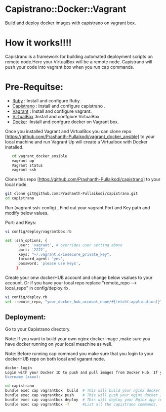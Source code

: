 # Capistrano::Docker::Vagrant

Build and deploy docker images with capistrano on vagrant box.


# How it works!!!!

Capistrano is a framework for building automated deployment scripts on remote node.Here your VirtualBox will be a remote node.
Capistrano will push your code into vagrant box when you run cap commands.


# Pre-Requitse:

  - [Ruby](https://www.ruby-lang.org/en/)      : Install and configure Ruby.
  - [Capistrano](https://capistranorb.com/)    : Install and configure capistrano .
  - [Vagrant](https://www.vagrantup.com/)      : Install and configure vagrant.
  - [VirtualBox](https://www.virtualbox.org/)  :Install and confgiure VirtualBox. 
  - [Docker](https://www.docker.com/)          :Install and confgure docker on Vagrant box.

Once you installed Vagrant and VirtualBox you can clone repo [https://github.com/Prashanth-Pullaikodi/vagrant_docker_ansible] to your local machine and run Vagrant Up will create a Virtualbox with Docker installed.
 
 ```bash
    cd vagrant_docker_ansible
    vagrant up
    Vagrant status
    vagrant ssh
```

Clone this repo [https://github.com/Prashanth-Pullaikodi/capistrano] to your local node.
  ```bash   
 git clone git@github.com:Prashanth-Pullaikodi/capistrano.git 
 cd capistrano
```

Run (vagrant ssh-config)  , Find out your vagrant Port and Key path  and modify below values.

Port:  and   Keys: 

 ```bash
vi config/deploy/vagrantbox.rb 

set :ssh_options, {
       user: 'vagrant', # overrides user setting above
       port: '2222',
       keys: "~/.vagrant.d/insecure_private_key",
       forward_agent: 'yes',
       password: 'please use keys',
      }
   ```

Create your onw dockerHUB account and change below vsalues to your account.
Or if you have your local repo replace "remote_repo --> local_repo" in config/deploy.rb .

```bash
vi config/deploy.rb
set :remote_repo, "your_docker_hub_account_name/#{fetch(:application)}"
 ```

## Deployment:
Go to your Capistrano directory.

Note: If you want to build your own nginx docker image ,make sure you have docker running on your local meachine as well.


Note: Before running cap command you make sure that you login to your dockerHUB repo on both local and vgarant node.

```bash
docker login
Login with your Docker ID to push and pull images from Docker Hub. If you don't have a Docker ID, head over to https://hub.docker.com to create one.
Username (xxxx): 
```

```bash
cd capistrano
bundle exec cap vagrantbox  build  # This will build your nginx docker image.
bundle exec cap vagrantbox push    # This will push your nginx docker image to your repo.
bundle exec cap vagrantbox deploy  # This will deploy your Nginx app in your vagrant box.
bundle exec cap vagrantbox -T      #List all the capistrano commands.
```




